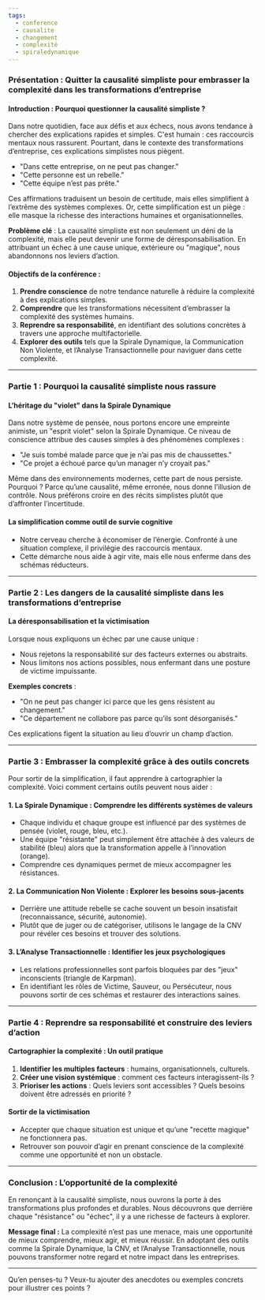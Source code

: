 ```yaml
---
tags:
  - conference
  - causalite
  - changement
  - complexité
  - spiraledynamique
---
```

### **Présentation : Quitter la causalité simpliste pour embrasser la complexité dans les transformations d’entreprise**  

#### **Introduction : Pourquoi questionner la causalité simpliste ?**  
Dans notre quotidien, face aux défis et aux échecs, nous avons tendance à chercher des explications rapides et simples. C'est humain : ces raccourcis mentaux nous rassurent. Pourtant, dans le contexte des transformations d’entreprise, ces explications simplistes nous piègent.  
- "Dans cette entreprise, on ne peut pas changer."  
- "Cette personne est un rebelle."  
- "Cette équipe n’est pas prête."  

Ces affirmations traduisent un besoin de certitude, mais elles simplifient à l’extrême des systèmes complexes. Or, cette simplification est un piège : elle masque la richesse des interactions humaines et organisationnelles.  

**Problème clé** : La causalité simpliste est non seulement un déni de la complexité, mais elle peut devenir une forme de déresponsabilisation. En attribuant un échec à une cause unique, extérieure ou "magique", nous abandonnons nos leviers d’action.  

#### **Objectifs de la conférence :**  
1. **Prendre conscience** de notre tendance naturelle à réduire la complexité à des explications simples.  
2. **Comprendre** que les transformations nécessitent d’embrasser la complexité des systèmes humains.  
3. **Reprendre sa responsabilité**, en identifiant des solutions concrètes à travers une approche multifactorielle.  
4. **Explorer des outils** tels que la Spirale Dynamique, la Communication Non Violente, et l’Analyse Transactionnelle pour naviguer dans cette complexité.  

---

### **Partie 1 : Pourquoi la causalité simpliste nous rassure**  
#### **L’héritage du "violet" dans la Spirale Dynamique**  
Dans notre système de pensée, nous portons encore une empreinte animiste, un "esprit violet" selon la Spirale Dynamique. Ce niveau de conscience attribue des causes simples à des phénomènes complexes :  
- "Je suis tombé malade parce que je n’ai pas mis de chaussettes."  
- "Ce projet a échoué parce qu’un manager n’y croyait pas."  

Même dans des environnements modernes, cette part de nous persiste. Pourquoi ? Parce qu’une causalité, même erronée, nous donne l’illusion de contrôle. Nous préférons croire en des récits simplistes plutôt que d’affronter l’incertitude.  

#### **La simplification comme outil de survie cognitive**  
- Notre cerveau cherche à économiser de l’énergie. Confronté à une situation complexe, il privilégie des raccourcis mentaux.  
- Cette démarche nous aide à agir vite, mais elle nous enferme dans des schémas réducteurs.  

---

### **Partie 2 : Les dangers de la causalité simpliste dans les transformations d’entreprise**  
#### **La déresponsabilisation et la victimisation**  
Lorsque nous expliquons un échec par une cause unique :  
- Nous rejetons la responsabilité sur des facteurs externes ou abstraits.  
- Nous limitons nos actions possibles, nous enfermant dans une posture de victime impuissante.  

**Exemples concrets** :  
- "On ne peut pas changer ici parce que les gens résistent au changement."  
- "Ce département ne collabore pas parce qu’ils sont désorganisés."  

Ces explications figent la situation au lieu d’ouvrir un champ d’action.  

---

### **Partie 3 : Embrasser la complexité grâce à des outils concrets**  
Pour sortir de la simplification, il faut apprendre à cartographier la complexité. Voici comment certains outils peuvent nous aider :  

#### **1. La Spirale Dynamique : Comprendre les différents systèmes de valeurs**  
- Chaque individu et chaque groupe est influencé par des systèmes de pensée (violet, rouge, bleu, etc.).  
- Une équipe "résistante" peut simplement être attachée à des valeurs de stabilité (bleu) alors que la transformation appelle à l’innovation (orange).  
- Comprendre ces dynamiques permet de mieux accompagner les résistances.  

#### **2. La Communication Non Violente : Explorer les besoins sous-jacents**  
- Derrière une attitude rebelle se cache souvent un besoin insatisfait (reconnaissance, sécurité, autonomie).  
- Plutôt que de juger ou de catégoriser, utilisons le langage de la CNV pour révéler ces besoins et trouver des solutions.  

#### **3. L’Analyse Transactionnelle : Identifier les jeux psychologiques**  
- Les relations professionnelles sont parfois bloquées par des "jeux" inconscients (triangle de Karpman).  
- En identifiant les rôles de Victime, Sauveur, ou Persécuteur, nous pouvons sortir de ces schémas et restaurer des interactions saines.  

---

### **Partie 4 : Reprendre sa responsabilité et construire des leviers d’action**  
#### **Cartographier la complexité : Un outil pratique**  
1. **Identifier les multiples facteurs** : humains, organisationnels, culturels.  
2. **Créer une vision systémique** : comment ces facteurs interagissent-ils ?  
3. **Prioriser les actions** : Quels leviers sont accessibles ? Quels besoins doivent être adressés en priorité ?  

#### **Sortir de la victimisation**  
- Accepter que chaque situation est unique et qu’une "recette magique" ne fonctionnera pas.  
- Retrouver son pouvoir d’agir en prenant conscience de la complexité comme une opportunité et non un obstacle.  

---

### **Conclusion : L’opportunité de la complexité**  
En renonçant à la causalité simpliste, nous ouvrons la porte à des transformations plus profondes et durables. Nous découvrons que derrière chaque "résistance" ou "échec", il y a une richesse de facteurs à explorer.  

**Message final :** La complexité n’est pas une menace, mais une opportunité de mieux comprendre, mieux agir, et mieux réussir. En adoptant des outils comme la Spirale Dynamique, la CNV, et l’Analyse Transactionnelle, nous pouvons transformer notre regard et notre impact dans les entreprises.  

---  

Qu’en penses-tu ? Veux-tu ajouter des anecdotes ou exemples concrets pour illustrer ces points ?